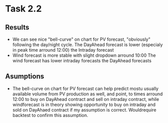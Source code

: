 # Task 2.2
## Results
- We can see nice "bell-curve" on chart for PV forecast, "obviously" following the day/night cycle. The DayAhead forecast is lower (especialy in peak time arround 12:00) the Intraday forecast
- Wind forecast is more stable with slight dropdown arround 10:00 The wind forecast has lower intraday forecasts the DayAhead forecasts
## Asumptions
- The bell-curve on chart for PV forecast can help predict mostu usually available volume from PV production as well, and point, to times arround 12:00 to buy on DayAhead contract and sell on intraday contract, while windforecast is in theory showing opportunity to buy on intraday and sold on DayAhaed contract if my assumption is correct. Wouldrequire backtest to confirm this assumption. 
